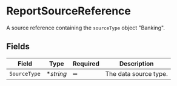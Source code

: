 # ReportSourceReference

A source reference containing the `sourceType` object "Banking".


## Fields

| Field                 | Type                  | Required              | Description           |
| --------------------- | --------------------- | --------------------- | --------------------- |
| `SourceType`          | **string*             | :heavy_minus_sign:    | The data source type. |